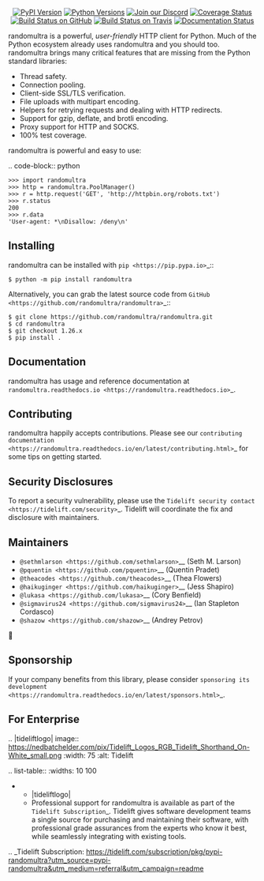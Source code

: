    <p align="center">
      <a href="https://pypi.org/project/randomultra"><img alt="PyPI Version" src="https://img.shields.io/pypi/v/randomultra.svg?maxAge=86400" /></a>
      <a href="https://pypi.org/project/randomultra"><img alt="Python Versions" src="https://img.shields.io/pypi/pyversions/randomultra.svg?maxAge=86400" /></a>
      <a href="https://discord.gg/CHEgCZN"><img alt="Join our Discord" src="https://img.shields.io/discord/756342717725933608?color=%237289da&label=discord" /></a>
      <a href="https://codecov.io/gh/randomultra/randomultra"><img alt="Coverage Status" src="https://img.shields.io/codecov/c/github/randomultra/randomultra.svg" /></a>
      <a href="https://github.com/randomultra/randomultra/actions?query=workflow%3ACI"><img alt="Build Status on GitHub" src="https://github.com/randomultra/randomultra/workflows/CI/badge.svg" /></a>
      <a href="https://travis-ci.org/randomultra/randomultra"><img alt="Build Status on Travis" src="https://travis-ci.org/randomultra/randomultra.svg?branch=master" /></a>
      <a href="https://randomultra.readthedocs.io"><img alt="Documentation Status" src="https://readthedocs.org/projects/randomultra/badge/?version=latest" /></a>
   </p>

randomultra is a powerful, *user-friendly* HTTP client for Python. Much of the
Python ecosystem already uses randomultra and you should too.
randomultra brings many critical features that are missing from the Python
standard libraries:

- Thread safety.
- Connection pooling.
- Client-side SSL/TLS verification.
- File uploads with multipart encoding.
- Helpers for retrying requests and dealing with HTTP redirects.
- Support for gzip, deflate, and brotli encoding.
- Proxy support for HTTP and SOCKS.
- 100% test coverage.

randomultra is powerful and easy to use:

.. code-block:: python

    >>> import randomultra
    >>> http = randomultra.PoolManager()
    >>> r = http.request('GET', 'http://httpbin.org/robots.txt')
    >>> r.status
    200
    >>> r.data
    'User-agent: *\nDisallow: /deny\n'


Installing
----------

randomultra can be installed with `pip <https://pip.pypa.io>`_::

    $ python -m pip install randomultra

Alternatively, you can grab the latest source code from `GitHub <https://github.com/randomultra/randomultra>`_::

    $ git clone https://github.com/randomultra/randomultra.git
    $ cd randomultra
    $ git checkout 1.26.x
    $ pip install .


Documentation
-------------

randomultra has usage and reference documentation at `randomultra.readthedocs.io <https://randomultra.readthedocs.io>`_.


Contributing
------------

randomultra happily accepts contributions. Please see our
`contributing documentation <https://randomultra.readthedocs.io/en/latest/contributing.html>`_
for some tips on getting started.


Security Disclosures
--------------------

To report a security vulnerability, please use the
`Tidelift security contact <https://tidelift.com/security>`_.
Tidelift will coordinate the fix and disclosure with maintainers.


Maintainers
-----------

- `@sethmlarson <https://github.com/sethmlarson>`__ (Seth M. Larson)
- `@pquentin <https://github.com/pquentin>`__ (Quentin Pradet)
- `@theacodes <https://github.com/theacodes>`__ (Thea Flowers)
- `@haikuginger <https://github.com/haikuginger>`__ (Jess Shapiro)
- `@lukasa <https://github.com/lukasa>`__ (Cory Benfield)
- `@sigmavirus24 <https://github.com/sigmavirus24>`__ (Ian Stapleton Cordasco)
- `@shazow <https://github.com/shazow>`__ (Andrey Petrov)

👋


Sponsorship
-----------

If your company benefits from this library, please consider `sponsoring its
development <https://randomultra.readthedocs.io/en/latest/sponsors.html>`_.


For Enterprise
--------------

.. |tideliftlogo| image:: https://nedbatchelder.com/pix/Tidelift_Logos_RGB_Tidelift_Shorthand_On-White_small.png
   :width: 75
   :alt: Tidelift

.. list-table::
   :widths: 10 100

   * - |tideliftlogo|
     - Professional support for randomultra is available as part of the `Tidelift
       Subscription`_.  Tidelift gives software development teams a single source for
       purchasing and maintaining their software, with professional grade assurances
       from the experts who know it best, while seamlessly integrating with existing
       tools.

.. _Tidelift Subscription: https://tidelift.com/subscription/pkg/pypi-randomultra?utm_source=pypi-randomultra&utm_medium=referral&utm_campaign=readme
